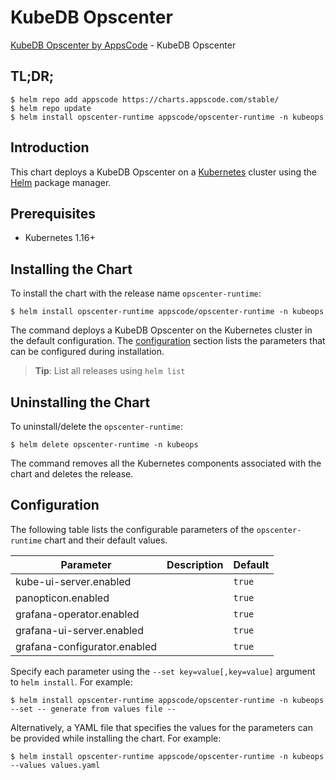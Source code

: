 # KubeDB Opscenter

[KubeDB Opscenter by AppsCode](https://github.com/kubedb) - KubeDB Opscenter

## TL;DR;

```console
$ helm repo add appscode https://charts.appscode.com/stable/
$ helm repo update
$ helm install opscenter-runtime appscode/opscenter-runtime -n kubeops
```

## Introduction

This chart deploys a KubeDB Opscenter on a [Kubernetes](http://kubernetes.io) cluster using the [Helm](https://helm.sh) package manager.

## Prerequisites

- Kubernetes 1.16+

## Installing the Chart

To install the chart with the release name `opscenter-runtime`:

```console
$ helm install opscenter-runtime appscode/opscenter-runtime -n kubeops
```

The command deploys a KubeDB Opscenter on the Kubernetes cluster in the default configuration. The [configuration](#configuration) section lists the parameters that can be configured during installation.

> **Tip**: List all releases using `helm list`

## Uninstalling the Chart

To uninstall/delete the `opscenter-runtime`:

```console
$ helm delete opscenter-runtime -n kubeops
```

The command removes all the Kubernetes components associated with the chart and deletes the release.

## Configuration

The following table lists the configurable parameters of the `opscenter-runtime` chart and their default values.

|          Parameter           | Description | Default |
|------------------------------|-------------|---------|
| kube-ui-server.enabled       |             | `true`  |
| panopticon.enabled           |             | `true`  |
| grafana-operator.enabled     |             | `true`  |
| grafana-ui-server.enabled    |             | `true`  |
| grafana-configurator.enabled |             | `true`  |


Specify each parameter using the `--set key=value[,key=value]` argument to `helm install`. For example:

```console
$ helm install opscenter-runtime appscode/opscenter-runtime -n kubeops --set -- generate from values file --
```

Alternatively, a YAML file that specifies the values for the parameters can be provided while
installing the chart. For example:

```console
$ helm install opscenter-runtime appscode/opscenter-runtime -n kubeops --values values.yaml
```
